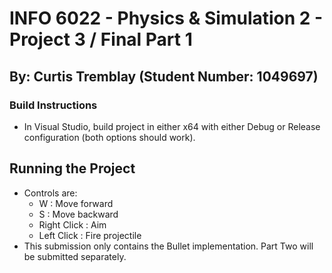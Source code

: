 # INFO 6022 - Physics & Simulation 2 - Project 3 / Final Part 1
## By: Curtis Tremblay (Student Number: 1049697)


### Build Instructions
- In Visual Studio, build project in either x64 with either Debug or Release configuration (both options should work).

## Running the Project
- Controls are:
    - W : Move forward
    - S : Move backward
    - Right Click : Aim
    - Left Click : Fire projectile
- This submission only contains the Bullet implementation. Part Two will be submitted separately.